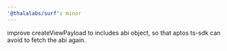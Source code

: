 ```yaml
---
'@thalalabs/surf': minor
---
```


improve createViewPayload to includes abi object, so that aptos ts-sdk can avoid to fetch the abi again.
